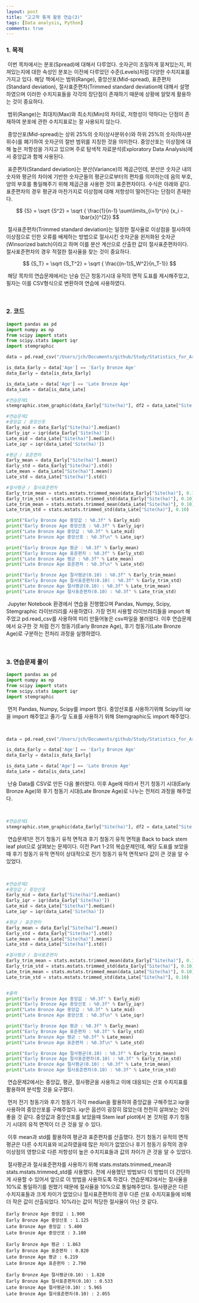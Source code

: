 ```yaml
---
layout: post
title: "고고학 통계 활용 연습(3)"
tags: [Data analysis, Python]
comments: true
---
```


### 1. 목적

​	이번 목차에서는 분포(Spread)에 대해서 다루었다. 숫자군이 조밀하게 뭉쳐있는지, 퍼져있는지에 대한 속성인 분포는 이전에 다루었던 수준(Levels)처럼 다양한 수치지표를 가지고 있다. 해당 책에서는 범위(Range), 중앙산포(Mid-spread), 표준편차(Standard deviation), 절사표준편차(Trimmed standard deviation에 대해서 설명하였으며 이러한 수치지표들을 각각의 장단점이 존재하기 때문에 상황에 알맞게 활용하는 것이 중요하다.

​	범위(Range)는 최대치(Max)와 최소치(Min)의 차이로, 저항성이 약하다는 단점이 존재하여 분포에 관한 수치지표로는 잘 사용되지 않는다.

​	중앙산포(Mid-spread)는 상위 25%의 숫자(상사분위수)와 하위 25%의 숫자(하사분위수)를 폐기하여 숫자군의 절반 범위를 지칭한 것을 의미한다. 중앙산포는 이상점에 대해 높은 저항성을 가지고 있으며 주로 탐색적 자료분석(Exploratory Data Analysis)에서 중앙값과 함께 사용된다.

​	표준편차(Standard deviation)는 분산(Variance)의 제곱근인데, 분산은 숫자군 내의 숫자와 평균의 차이에 기반한 숫자군들의 평균으로부터의 편차를 의미하는데 음의 부호, 양의 부호를 통일해주기 위해 제곱근을 사용한 것이 표준편차이다. 수식은 아래와 같다. 표준편차의 경우 평균과 마찬가지로 이상점에 대해 저항성이 떨어진다는 단점이 존재한다.


$$
{S} = \sqrt {S^2} = \sqrt { \frac{1}{n-1} \sum\limits_{i=1}^{n} (x_i - \bar{x})^{2}}
$$


​	절사표준편차(Trimmed standard deviation)는 일정한 절사율로 이상점을 절사하여 이상점으로 인한 오류를 배제하는 방법으로 절사시킨 숫자군을 윈저화된 숫자군(Winsorized batch)이라고 하며 이를 분산 계산으로 산출한 값이 절사표준편차이다. 절사표준편차의 경우 적절한 절사율을 찾는 것이 중요하다.


$$
{S_T} = \sqrt {S_T^2} = \sqrt { \frac{(n-1)S_W^2}{n_T-1}}
$$


​	해당 목차의 연습문제에서는 난슝 인근 청동기시대 유적의 면적 도표를 제시해주었고, 필자는 이를 CSV형식으로 변환하여 연습에 사용하였다.

<br>

### 2. 코드

```python
import pandas as pd
import numpy as np
from scipy import stats
from scipy.stats import iqr
import stemgraphic

data = pd.read_csv("/Users/jch/Documents/github/Study/Statistics_for_Archaeologists/Part1-3.csv")

is_data_Early = data['Age'] == 'Early Bronze Age'
data_Early = data[is_data_Early]

is_data_Late = data['Age'] == 'Late Bronze Age'
data_Late = data[is_data_Late]

#연습문제1
stemgraphic.stem_graphic(data_Early["Site(ha)"], df2 = data_Late["Site(ha)"], scale = 1)

#연습문제2
#중앙값 / 중앙산포
Early_mid = data_Early["Site(ha)"].median()
Early_iqr = iqr(data_Early['Site(ha)'])
Late_mid = data_Late["Site(ha)"].median()
Late_iqr = iqr(data_Late['Site(ha)'])

#평균 / 표준편차
Early_mean = data_Early["Site(ha)"].mean()
Early_std = data_Early["Site(ha)"].std()
Late_mean = data_Late["Site(ha)"].mean()
Late_std = data_Late["Site(ha)"].std()

#절사평균 / 절사표준편차
Early_trim_mean = stats.mstats.trimmed_mean(data_Early["Site(ha)"], 0.10)
Early_trim_std = stats.mstats.trimmed_std(data_Early["Site(ha)"], 0.10)
Late_trim_mean = stats.mstats.trimmed_mean(data_Late["Site(ha)"], 0.10)
Late_trim_std = stats.mstats.trimmed_std(data_Late["Site(ha)"], 0.10)

print("Early Bronze Age 중앙값 : %0.3f" % Early_mid)
print("Early Bronze Age 중앙산포 : %0.3f" % Early_iqr)
print("Late Bronze Age 중앙값 : %0.3f" % Late_mid)
print("Late Bronze Age 중앙산포 : %0.3f\n" % Late_iqr)

print("Early Bronze Age 평균 : %0.3f" % Early_mean)
print("Early Bronze Age 표준편차 : %0.3f" % Early_std)
print("Late Bronze Age 평균 : %0.3f" % Late_mean)
print("Late Bronze Age 표준편차 : %0.3f\n" % Late_std)

print("Early Bronze Age 절사평균(0.10) : %0.3f" % Early_trim_mean)
print("Early Bronze Age 절사표준편차(0.10) : %0.3f" % Early_trim_std)
print("Late Bronze Age 절사평균(0.10) : %0.3f" % Late_trim_mean)
print("Late Bronze Age 절사표준편차(0.10) : %0.3f" % Late_trim_std)
```

​	 Jupyter Notebook 환경에서 연습을 진행했으며 Pandas, Numpy, Scipy, Stemgraphic 라이브러리를 사용하였다. 가장 먼저 사용할 라이브러리들을 import 해주었고 pd.read_csv를 사용하여 미리 만들어놓은 csv파일을 불러왔다. 이후 연습문제에서 요구한 것 처럼 전기 청동기(Early Bronze Age), 후기 청동기(Late Bronze Age)로 구분하는 전처리 과정을 실행하였다.  

<br>

### 3. 연습문제 풀이

```python
import pandas as pd
import numpy as np
from scipy import stats
from scipy.stats import iqr
import stemgraphic
```

​	먼저 Pandas, Numpy, Scipy를 import 했다. 중앙산포를 사용하기위해 Scipy의 iqr을 import 해주었고 줄기-잎 도표를 사용하기 위해 Stemgraphic도 import 해주었다.

<br>

```python
data = pd.read_csv("/Users/jch/Documents/github/Study/Statistics_for_Archaeologists/Part1-3.csv")

is_data_Early = data['Age'] == 'Early Bronze Age'
data_Early = data[is_data_Early]

is_data_Late = data['Age'] == 'Late Bronze Age'
data_Late = data[is_data_Late]
```

​	난슝 Data를 CSV로 만든 다음 불러왔다. 이후 Age에 따라서 전기 청동기 시대(Early Bronze Age)와 후기 청동기 시대(Late Bronze Age)로 나누는 전처리 과정을 해주었다.

<br>

```python
#연습문제1
stemgraphic.stem_graphic(data_Early["Site(ha)"], df2 = data_Late["Site(ha)"], scale = 1)
```

​	연습문제1은 전기 청동기 유적 면적과 후기 청동기 유적 면적을 Back to back stem leaf plot으로 살펴보는 문제이다. 이전 Part 1-2의 복습문제인데, 해당 도표를 보았을 때 후기 청동기 유적 면적이 상대적으로 전기 청동기 유적 면적보다 값이 큰 것을 알 수 있었다. 

<br>

```python
#연습문제2
#중앙값 / 중앙산포
Early_mid = data_Early["Site(ha)"].median()
Early_iqr = iqr(data_Early['Site(ha)'])
Late_mid = data_Late["Site(ha)"].median()
Late_iqr = iqr(data_Late['Site(ha)'])

#평균 / 표준편차
Early_mean = data_Early["Site(ha)"].mean()
Early_std = data_Early["Site(ha)"].std()
Late_mean = data_Late["Site(ha)"].mean()
Late_std = data_Late["Site(ha)"].std()

#절사평균 / 절사표준편차
Early_trim_mean = stats.mstats.trimmed_mean(data_Early["Site(ha)"], 0.10)
Early_trim_std = stats.mstats.trimmed_std(data_Early["Site(ha)"], 0.10)
Late_trim_mean = stats.mstats.trimmed_mean(data_Late["Site(ha)"], 0.10)
Late_trim_std = stats.mstats.trimmed_std(data_Late["Site(ha)"], 0.10)


#출력
print("Early Bronze Age 중앙값 : %0.3f" % Early_mid)
print("Early Bronze Age 중앙산포 : %0.3f" % Early_iqr)
print("Late Bronze Age 중앙값 : %0.3f" % Late_mid)
print("Late Bronze Age 중앙산포 : %0.3f\n" % Late_iqr)

print("Early Bronze Age 평균 : %0.3f" % Early_mean)
print("Early Bronze Age 표준편차 : %0.3f" % Early_std)
print("Late Bronze Age 평균 : %0.3f" % Late_mean)
print("Late Bronze Age 표준편차 : %0.3f\n" % Late_std)

print("Early Bronze Age 절사평균(0.10) : %0.3f" % Early_trim_mean)
print("Early Bronze Age 절사표준편차(0.10) : %0.3f" % Early_trim_std)
print("Late Bronze Age 절사평균(0.10) : %0.3f" % Late_trim_mean)
print("Late Bronze Age 절사표준편차(0.10) : %0.3f" % Late_trim_std)
```

​	연습문제2에서는 중앙값, 평균, 절사평균을 사용하고 이에 대응되는 산포 수치지표를 활용하여 분석할 것을 요구했다.

​	먼저 전기 청동기와 후기 청동기 각각 median을 활용하여 중앙값을 구해주었고 iqr을 사용하여 중앙산포를 구해주었다. iqr은 옵션이 굉장히 많았는데 천천히 살펴보는 것이 좋을 것 같다. 중앙값과 중앙산포를 보았을때 Stem leaf plot에서 본 것처럼 후기 청동기 시대의 유적 면적이 더 큰 것을 알 수 있다.

​	이후 mean과 std를 활용하여 평균과 표준편차를 산출했다. 전기 청동기 유적의 면적 평균은 다른 수치지표와 비교하였을때 많은 차이가 없었으나 후기 청동기 유적의 경우 이상점의 영향으로 다른 저항성이 높은 수치지표들과 값의 차이가 큰 것을 알 수 있었다. 

​	절사평균과 절사표준편차를 사용하기 위해 stats.mstats.trimmed_mean과 stats.mstats.trimmed_std를 사용했다. 전에 사용했던 방법보다 이 방법이 더 간단하게 사용할 수 있어서 앞으로 이 방법을 사용하도록 하겠다. 연습문제2에서는 절사율을 10%로 통일하기를 원했기 때문에 절사율을 10%으로 통일해주었다. 절사평균은 다른 수치지표들과 크게 차이가 없었으나 절사표준편차의 경우 다른 산포 수치지표들에 비해 더 작은 값이 산출되었다. 10%라는 값이 적당한 절사율이 아닌 것 같다.

```
Early Bronze Age 중앙값 : 1.900
Early Bronze Age 중앙산포 : 1.125
Late Bronze Age 중앙값 : 5.400
Late Bronze Age 중앙산포 : 3.100

Early Bronze Age 평균 : 1.863
Early Bronze Age 표준편차 : 0.820
Late Bronze Age 평균 : 6.219
Late Bronze Age 표준편차 : 2.790

Early Bronze Age 절사평균(0.10) : 1.820
Early Bronze Age 절사표준편차(0.10) : 0.533
Late Bronze Age 절사평균(0.10) : 5.965
Late Bronze Age 절사표준편차(0.10) : 2.055
```

<br>


